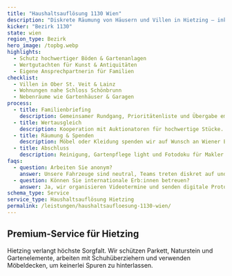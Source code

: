 ```yaml
---
title: "Haushaltsauflösung 1130 Wien"
description: "Diskrete Räumung von Häusern und Villen in Hietzing – inklusive Bewertung hochwertiger Nachlässe."
kicker: "Bezirk 1130"
state: wien
region_type: Bezirk
hero_image: /topbg.webp
highlights:
  - Schutz hochwertiger Böden & Gartenanlagen
  - Wertgutachten für Kunst & Antiquitäten
  - Eigene Ansprechpartnerin für Familien
checklist:
  - Villen in Ober St. Veit & Lainz
  - Wohnungen nahe Schloss Schönbrunn
  - Nebenräume wie Gartenhäuser & Garagen
process:
  - title: Familienbriefing
    description: Gemeinsamer Rundgang, Prioritätenliste und Übergabe empfindlicher Gegenstände.
  - title: Wertausgleich
    description: Kooperation mit Auktionatoren für hochwertige Stücke.
  - title: Räumung & Spenden
    description: Möbel oder Kleidung spenden wir auf Wunsch an Wiener Einrichtungen.
  - title: Abschluss
    description: Reinigung, Gartenpflege light und Fotodoku für Makler:innen.
faqs:
  - question: Arbeiten Sie anonym?
    answer: Unsere Fahrzeuge sind neutral, Teams treten diskret auf und kommunizieren nur mit Kontaktpersonen.
  - question: Können Sie internationale Erb:innen betreuen?
    answer: Ja, wir organisieren Videotermine und senden digitale Protokolle.
schema_type: Service
service_type: Haushaltsauflösung Hietzing
permalink: /leistungen/haushaltsaufloesung-1130-wien/
---
```

## Premium-Service für Hietzing

Hietzing verlangt höchste Sorgfalt. Wir schützen Parkett, Naturstein und Gartenelemente, arbeiten mit Schuhüberziehern und verwenden Möbeldecken, um keinerlei Spuren zu hinterlassen.

